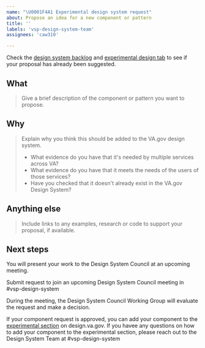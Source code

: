 ```yaml
---
name: "\U0001F4A1 Experimental design system request"
about: Propose an idea for a new component or pattern
title: ''
labels: 'vsp-design-system-team'
assignees: 'caw310'

---
```


Check the [design system backlog](https://design.va.gov/documentation/backlog) and [experimental design tab](https://design.va.gov/experimental-design/) to see if your proposal has already been suggested. 

## What
> Give a brief description of the component or pattern you want to propose.

## Why
> Explain why you think this should be added to the VA.gov design system.
>
> - What evidence do you have that it's needed by multiple services across VA?
> - What evidence do you have that it meets the needs of the users of those services?
> - Have you checked that it doesn't already exist in the VA.gov Design System? 

## Anything else
> Include links to any examples, research or code to support your proposal, if available.

## Next steps
You will present your work to the Design System Council at an upcoming meeting.

Submit request to join an upcoming Design System Council meeting in #vsp-design-system 

During the meeting, the Design System Council Working Group will evaluate the request and make a decision. 

If your component request is approved, you can add your component to the [experimental section](https://design.va.gov/experimental-design/) on design.va.gov. If you havee any questions on how to add your component to the experimental section, please reach out to the Design System Team at #vsp-design-system
